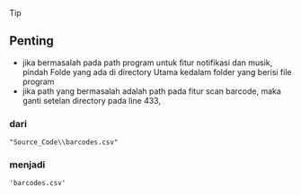 >[!TIP]
>## Penting
- jika bermasalah pada path program untuk fitur notifikasi dan musik, pindah Folde <Sound> yang ada di directory Utama kedalam folder yang berisi file program
- jika path yang bermasalah adalah path pada fitur scan barcode, maka ganti setelan directory pada line 433,
### dari
  	"Source_Code\\barcodes.csv"
### menjadi
	'barcodes.csv'
